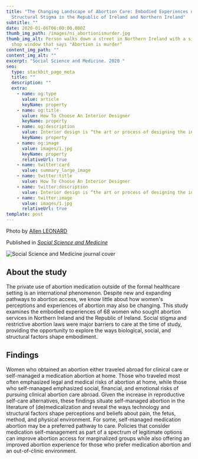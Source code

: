 ```yaml
---
title: "The Changing Landscape of Abortion Care: Embodied Experiences of
  Structural Stigma in the Republic of Ireland and Northern Ireland"
subtitle: ""
date: 2020-01-06T06:00:00.000Z
thumb_img_path: /images/ni_abortionismurder.jpg
thumb_img_alt: Person walks down a street in Northern Ireland with a sign in the
  shop window that says "Abortion is murder"
content_img_path: ""
content_img_alt: ""
excerpt: "Social Science and Medicine. 2020 "
seo:
  type: stackbit_page_meta
  title: ""
  description: ""
  extra:
    - name: og:type
      value: article
      keyName: property
    - name: og:title
      value: How To Choose An Interior Designer
      keyName: property
    - name: og:description
      value: Interior design is “the art or process of designing the interior
      keyName: property
    - name: og:image
      value: images/1.jpg
      keyName: property
      relativeUrl: true
    - name: twitter:card
      value: summary_large_image
    - name: twitter:title
      value: How To Choose An Interior Designer
    - name: twitter:description
      value: Interior design is “the art or process of designing the interior
    - name: twitter:image
      value: images/1.jpg
      relativeUrl: true
template: post
---
```

Photo by [Allen LEONARD](https://www.flickr.com/photos/mrulster/49935507627/in/gallery-193145969@N07-72157719330031999/)

Published in *[Social Science and Medicine](https://doi.org/10.1016/j.socscimed.2019.112686)* 

![Social Science and Medicine journal cover](/images/ssm_broussard2020.jpg)

## About the study

The private use of abortion medication outside of the formal healthcare setting is an international phenomenon. Despite new and expanding pathways to abortion access, we know little about how women's perceptions and experiences of abortion may also be changing. This study examines the embodied experiences of 68 women who sought abortion services in Northern Ireland and the Republic of Ireland. Social stigma and restrictive abortion laws were major barriers to care at the time of study, providing the opportunity to explore the ways biological, social, and structural factors shape embodiment. 

## Findings

Women who obtained an abortion either traveled abroad for clinical care or self-managed a medication abortion at home. Those who traveled most often emphasized legal and medical risks of abortion at home, while those who self-managed emphasized social, financial, and emotional risks of pursuing clinical abortion care abroad. Given the increase in reproductive self-care alternatives, these findings situate self-managed abortion in the literature of (de)medicalization and reveal the ways technology and structural factors shape perceptions and beliefs about pain, the fetus, method, and physical environment. For some, self-managed medication abortion may be a preferred pathway to care. Policies that consider medication self-management as part of a spectrum of legitimate options can improve abortion access for marginalized groups while also offering an improved abortion experience for those who prefer medication abortion and an out-of-clinic environment.